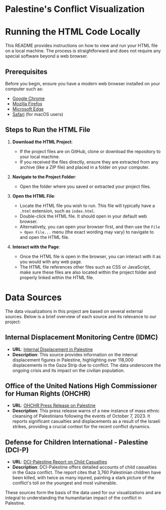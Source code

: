 # Palestine's Conflict Visualization

# Running the HTML Code Locally

This README provides instructions on how to view and run your HTML file on a local machine. The process is straightforward and does not require any special software beyond a web browser.

## Prerequisites

Before you begin, ensure you have a modern web browser installed on your computer such as:

- [Google Chrome](https://www.google.com/chrome/)
- [Mozilla Firefox](https://www.mozilla.org/firefox/new/)
- [Microsoft Edge](https://www.microsoft.com/edge)
- [Safari](https://www.apple.com/safari/) (for macOS users)

## Steps to Run the HTML File

1. **Download the HTML Project**: 
    - If the project files are on GitHub, clone or download the repository to your local machine.
    - If you received the files directly, ensure they are extracted from any archive (like a ZIP file) and placed in a folder on your computer.

2. **Navigate to the Project Folder**: 
    - Open the folder where you saved or extracted your project files.

3. **Open the HTML File**:
    - Locate the HTML file you wish to run. This file will typically have a `.html` extension, such as `index.html`.
    - Double-click the HTML file. It should open in your default web browser.
    - Alternatively, you can open your browser first, and then use the `File > Open File...` menu (the exact wording may vary) to navigate to and open the HTML file.

4. **Interact with the Page**: 
    - Once the HTML file is open in the browser, you can interact with it as you would with any web page.
    - The HTML file references other files such as CSS or JavaScript, make sure these files are also located within the project folder and properly linked within the HTML file.

# Data Sources

The data visualizations in this project are based on several external sources. Below is a brief overview of each source and its relevance to our project:

## Internal Displacement Monitoring Centre (IDMC)
- **URL**: [Internal Displacement in Palestine](https://www.internal-displacement.org/countries/palestine#:~:text=There%20were%20more%20than%20118%2C000,conflict%20in%20the%20Gaza%20Strip)
- **Description**: This source provides information on the internal displacement figures in Palestine, highlighting over 118,000 displacements in the Gaza Strip due to conflict. The data underscore the ongoing crisis and its impact on the civilian population.

## Office of the United Nations High Commissioner for Human Rights (OHCHR)
- **URL**: [OHCHR Press Release on Palestine](https://www.ohchr.org/en/press-releases/2023/10/un-expert-warns-new-instance-mass-ethnic-cleansing-palestinians-calls#:~:text=Since%207%20October%202023%2C%20more,result%20of%20the%20Israeli%20strikes)
- **Description**: This press release warns of a new instance of mass ethnic cleansing of Palestinians following the events of October 7, 2023. It reports significant casualties and displacements as a result of the Israeli strikes, providing a crucial context for the recent conflict dynamics.

## Defense for Children International - Palestine (DCI-P)
- **URL**: [DCI-Palestine Report on Child Casualties](https://www.dci-palestine.org/3_760_palestinian_children_killed_twice_as_many_injured_in_gaza)
- **Description**: DCI-Palestine offers detailed accounts of child casualties in the Gaza conflict. The report cites that 3,760 Palestinian children have been killed, with twice as many injured, painting a stark picture of the conflict's toll on the youngest and most vulnerable.

These sources form the basis of the data used for our visualizations and are integral to understanding the humanitarian impact of the conflict in Palestine.

